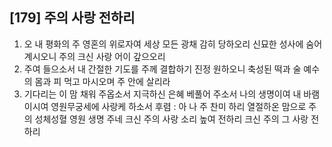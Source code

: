 ## [179] 주의 사랑 전하리

1) 오 내 평화의 주 영혼의 위로자여 세상 모든 광채 감히 당하오리 신묘한 성사에 숨어 계시오니 주의 크신 사랑 어이 갚으오리
2) 주여 들으소서 내 간절한 기도를 주께 결합하기 진정 원하오니 축성된 떡과 술 예수의 몸과 피 먹고 마시오며 주 안에 살리라
3) 기다리는 이 맘 채워 주옵소서 지극하신 은혜 베풀어 주소서 나의 생명이여 내 바램이시여 영원무궁세에 사랑케 하소서
후렴 : 아 나 주 찬미 하리 열절하온 맘으로 주의 성체성혈 영원 생명 주네 크신 주의 사랑 소리 높여 전하리 크신 주의 그 사랑 전하리
